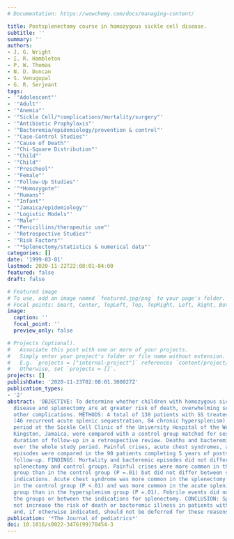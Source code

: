 ```yaml
---
# Documentation: https://wowchemy.com/docs/managing-content/

title: Postsplenectomy course in homozygous sickle cell disease.
subtitle: ''
summary: ''
authors:
- J. G. Wright
- I. R. Hambleton
- P. W. Thomas
- N. D. Duncan
- S. Venugopal
- G. R. Serjeant
tags:
- '"Adolescent"'
- '"Adult"'
- '"Anemia"'
- '"Sickle Cell/*complications/mortality/surgery"'
- '"Antibiotic Prophylaxis"'
- '"Bacteremia/epidemiology/prevention & control"'
- '"Case-Control Studies"'
- '"Cause of Death"'
- '"Chi-Square Distribution"'
- '"Child"'
- '"Child"'
- '"Preschool"'
- '"Female"'
- '"Follow-Up Studies"'
- '"*Homozygote"'
- '"Humans"'
- '"Infant"'
- '"Jamaica/epidemiology"'
- '"Logistic Models"'
- '"Male"'
- '"Penicillins/therapeutic use"'
- '"Retrospective Studies"'
- '"Risk Factors"'
- '"*Splenectomy/statistics & numerical data"'
categories: []
date: '1999-03-01'
lastmod: 2020-11-22T22:08:01-04:00
featured: false
draft: false

# Featured image
# To use, add an image named `featured.jpg/png` to your page's folder.
# Focal points: Smart, Center, TopLeft, Top, TopRight, Left, Right, BottomLeft, Bottom, BottomRight.
image:
  caption: ''
  focal_point: ''
  preview_only: false

# Projects (optional).
#   Associate this post with one or more of your projects.
#   Simply enter your project's folder or file name without extension.
#   E.g. `projects = ["internal-project"]` references `content/project/deep-learning/index.md`.
#   Otherwise, set `projects = []`.
projects: []
publishDate: '2020-11-23T02:08:01.300027Z'
publication_types:
- '2'
abstract: 'OBJECTIVE: To determine whether children with homozygous sickle cell (SS)
  disease and splenectomy are at greater risk of death, overwhelming septicemia, or
  other complications. METHODS: A total of 130 patients with SS treated by splenectomy
  (46 recurrent acute splenic sequestration, 84 chronic hypersplenism) over a 22.5-year
  period at the Sickle Cell Clinic of the University Hospital of the West Indies,
  Kingston, Jamaica, were compared with a control group matched for sex, age, and
  duration of follow-up in a retrospective review. Deaths and bacteremias were examined
  over the whole study period. Painful crises, acute chest syndromes, and febrile
  episodes were compared in the 90 patients completing 5 years of postsplenectomy
  follow-up. FINDINGS: Mortality and bacteremic episodes did not differ between the
  splenectomy and control groups. Painful crises were more common in the splenectomy
  group than in the control group (P =.01) but did not differ between splenectomy
  indications. Acute chest syndrome was more common in the splenectomy group than
  in the control group (P <.01) and was more common in the acute splenic sequestration
  group than in the hypersplenism group (P =.01). Febrile events did not differ between
  the groups or between the indications for splenectomy. CONCLUSION: Splenectomy does
  not increase the risk of death or bacteremic illness in patients with SS disease
  and, if otherwise indicated, should not be deferred for these reasons.'
publication: '*The Journal of pediatrics*'
doi: 10.1016/s0022-3476(99)70454-3
---
```

